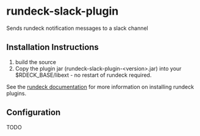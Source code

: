 rundeck-slack-plugin
======================

Sends rundeck notification messages to a slack channel

Installation Instructions
-------------------------

1. build the source
2. Copy the plugin jar (rundeck-slack-plugin-\<version\>.jar) into your $RDECK_BASE/libext - no restart of rundeck required. 

See the [rundeck documentation](http://rundeck.org/docs/manual/plugins.html#installing-plugins) for more 
information on installing rundeck plugins.

## Configuration

TODO
